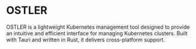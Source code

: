 # OSTLER

OSTLER is a lightweight Kubernetes management tool designed to provide an intuitive and efficient interface for managing Kubernetes clusters. Built with Tauri and written in Rust, it delivers cross-platform support.
